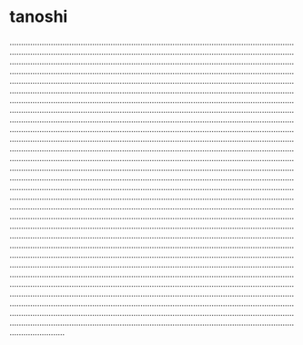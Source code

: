 # tanoshi
................................................................................................................................................................................................................................................................................................................................................................................................................................................................................................................................................................................................................................................................................................................................................................................................................................................................................................................................................................................................................................................................................................................................................................................................................................................................................................................................................................................................................................................................................................................................................................................................................................................................................................................................................................................................................................................................................................................................................................................................................................................................................................................................................................................................................................................................................................................................................................................................................................................................................................................................................................................................................................................................................................................................................................................................................................................................................................................................................................................................................................................................................................................................................................................................................................................................................................................................................................................................................................................................................................................................................................................................................................................................................................................................................................................................................................................................................................